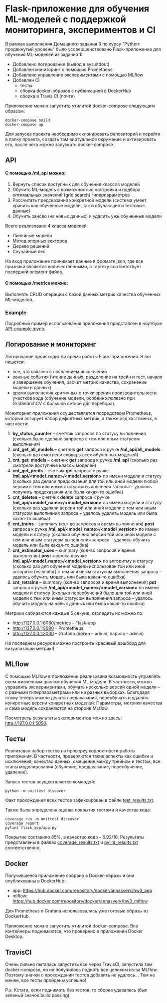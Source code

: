 # Flask-приложение для обучения ML-моделей с поддержкой мониторинга, экспериментов и CI
В рамках выполнения Домашнего задания 3 по курсу "Python: продвинутый уровень" было 
усовершенствовано Flask-приложение для обучения ML-моделей из задания 1:
- Добавлено логирование (вывод в sys.stdout)
- Добавлен мониторинг с помощью Prometheus
- Добавлено управление экспериментами с помощью MLflow
- Добавлен CI
    - тесты
    - сборка docker-образов с публикацией в DockerHub
    - сборка в Travis CI (почти)

Приложение можно запустить утилитой docker-compose следующим образом:
```
docker-compose build
docker-compose up
``` 

Для запуска проекта необходимо склонировать репозиторий и перейти в папку проекта,
создать там виртуальное окружение и активировать его, после чего можно запускать docker-compose.


## API

#### С помощью __/ml_api__ можно:
1. Вернуть список доступных для обучения классов моделей
2. Обучить ML-модель с возможностью настройки и подбора оптимальных значений (grid search) гиперпараметров
3. Рассчитать предсказания конкретной модели (система умеет хранить как обученные модели, так и обучающие и тестовые данные)
4. Обучить заново (на новых данных) и удалить уже обученные модели

Всего реализовано 4 класса моделей:
- Линейные модели
- Метод опорных векторов
- Дерево решений
- Случайный лес

На вход приложение принимает данные в формате json, где все признаки являются количественными, а таргету соответствует последний элемент файла.

#### С помощью __/metrics__ можно:
Выполнять CRUD операции с базой данных метрик качества обученных ML-моделей.

### Example
Подробный пример использования приложения представлен в ноутбуке [API-example.ipynb](API-example.ipynb).

## Логирование и мониторинг
Логирование происходит во время работы Flask-приложения. В лог пишется:
- все, что связано с появлением исключений
- важные события (чтение данных, разделение на трейн и тест, начало и завершение обучения, расчет метрик качества, сохранение модели и данных)
- время выполнения критичных с точки зрения производительности участков кода (обучение модели, особенно полезно при GridSearchCV с большой сеткой для перебора).

Мониторинг приложения осуществляется посредством Prometheus, который логирует набор дефолтных метрик, а также ряд кастомных, в частности:
1. __by_status_counter__ – счетчик запросов по статусу выполнения (сколько было сделано запросов с тем или иным статусом выполнения)
2. __cnt_get_all_models__ – счетчик __get__ запроса к ручке __/ml_api/all_models__ (сколько раз смотрели словарь всех обученных моделей)
3. __cnt_get_models__ – счетчик __get__ запроса к ручке __/ml_api__ (сколько раз смотрели доступные классы моделей)
4. __cnt_get_preds__ – счетчик __get__ запроса к ручке __/ml_api/<model_name>/<model_version>__ по имени модели и статусу (сколько раз делали предсказания для той или иной модели любой версии с тем или иным статусом выполнения запроса – удалось получить предсказания или была какая-то ошибка)
5. __cnt_deletes__ – счетчик __delete__ запроса к ручке __/ml_api/<model_name>/<model_version>__ по имени модели и статусу (сколько раз удаляли версии той или иной модели с тем или иным статусом выполнения запроса – удалось удалить модель или была какая-то ошибка)
6. __cnt_trains__ – summary (кол-во запросов и время выполнения) __post__ запроса к ручке __/ml_api/<model_name>/<model_version>__ по имени модели и статусу (сколько обучено версий той или иной модели с тем или иным статусом выполнения запроса – удалось обучить модель или была какая-то ошибка)
7. __cnt_estimator_uses__ – summary (кол-во запросов и время выполнения) __post__ запроса к ручке __/ml_api/<model_name>/<model_version>__ по алгоритму и статусу (сколько раз для обучения модели использован той или иной алгоритм (estimator) с тем или иным статусом выполнения запроса – удалось обучить модель или была какая-то ошибка)
8. __cnt_retrains__ – summary (кол-во запросов и время выполнения) __put__ запроса к ручке __/ml_api/<model_name>/<model_version>__ по имени модели и статусу (сколько переобучений было для той или иной модели с тем или иным статусом выполнения запроса – удалось обучить модель на новых данных или была какая-то ошибка)

Метрики собираются каждые 5 секунд, отследить их можно по:
- http://127.0.0.1:8080/metrics – Flask-app
- http://127.0.0.1:9090 – Prometheus
- http://127.0.0.1:3000 – Grafana (логин – admin, пароль – admin)

На последнем ресурсе можно построить красивый дэшборд для визуализации метрик!)

## MLflow
С помощью MLflow в приложении реализована возможность управлять всем жизненным циклом обучения ML модели. 
В частности, можно управлять экспериментами, обучать несколько версий одной модели – с разными гиперпараметрами или на разных выборках.
Благодаря этому теперь можно делать предсказания, переобучать и удалять конкретные версии конкретных моделей. 
Параметры, метрики качества и сама модель сохраняются на стороне MLflow.

Посмотреть результаты экспериментов можно здесь: http://127.0.0.1:5050.

## Тесты
Реализован набор тестов на проверку корректности работы приложения. В частности, проверяются такие аспекты как
ошибки и исключения, качество данных, смещение между трейном и тестом, все этапы моделирования (обучение, предсказание, переобучение, удаление).

Запуск тестов осуществляется командой:
```
python -m unittest discover
``` 
Факт прохождения всех тестов зафиксирован в файле [test_results.txt](test_results.txt).

Также была определена оценка покрытия тестами и качества кода:
```
coverage run -m unittest discover
coverage report
pylint flask_app/app.py
``` 
Покрытие составило 85%, а качество кода – 6.92/10.
Результаты представлены в файлах [coverage_results.txt](coverage_results.txt) и [pylint_results.txt](pylint_results.txt) соответственно.

## Docker
Получившееся приложение собрано в Docker-образы и они опубликованы в DockerHub:
- app: https://hub.docker.com/repository/docker/annasverk/hw3_app
- mlflow: https://hub.docker.com/repository/docker/annasverk/hw3_mlflow

Для Prometheus и Grafana использовались уже готовые образы из DockerHub.

Приложение можно запустить утилитой docker-compose. Все контейнеры поднимаются, 
что проверено в приложении Docker Desktop.

## TravisCI
Очень сильно пыталась запустить все через TravisCI, запустила там docker-compose, но не получилось поднять все целиком из-за MLflow.
Поэтому значки о прохождении тестов добавить не удалось... Тем не менее, все тесты пройдены успешно!

P.s. Кстати, если поднимать без тестов, то сборка удавалась (был зеленый значок build passing).